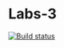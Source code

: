 # Labs-3
[![Build status](https://ci.appveyor.com/api/projects/status/92c2qaq82jqf62x4?svg=true)](https://ci.appveyor.com/project/Chocco-Crokko/labs-3)
